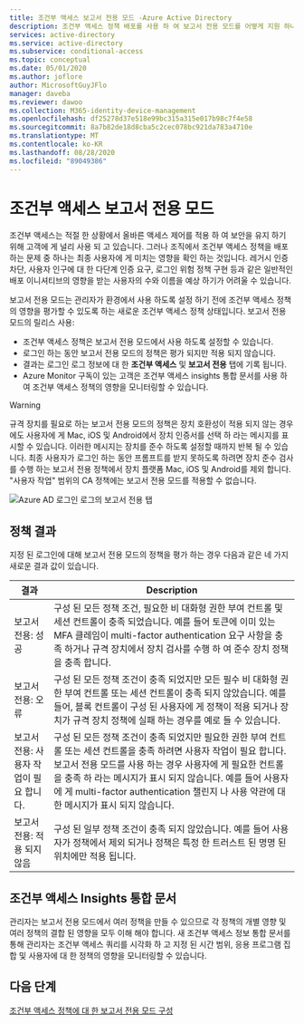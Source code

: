 ```yaml
---
title: 조건부 액세스 보고서 전용 모드 -Azure Active Directory
description: 조건부 액세스 정책 배포를 사용 하 여 보고서 전용 모드를 어떻게 지원 하나요?
services: active-directory
ms.service: active-directory
ms.subservice: conditional-access
ms.topic: conceptual
ms.date: 05/01/2020
ms.author: joflore
author: MicrosoftGuyJFlo
manager: daveba
ms.reviewer: dawoo
ms.collection: M365-identity-device-management
ms.openlocfilehash: df25278d37e518e99bc315a315e017b98c7f4e58
ms.sourcegitcommit: 8a7b82de18d8cba5c2cec078bc921da783a4710e
ms.translationtype: MT
ms.contentlocale: ko-KR
ms.lasthandoff: 08/28/2020
ms.locfileid: "89049386"
---
```

# <a name="what-is-conditional-access-report-only-mode"></a>조건부 액세스 보고서 전용 모드

조건부 액세스는 적절 한 상황에서 올바른 액세스 제어를 적용 하 여 보안을 유지 하기 위해 고객에 게 널리 사용 되 고 있습니다. 그러나 조직에서 조건부 액세스 정책을 배포 하는 문제 중 하나는 최종 사용자에 게 미치는 영향을 확인 하는 것입니다. 레거시 인증 차단, 사용자 인구에 대 한 다단계 인증 요구, 로그인 위험 정책 구현 등과 같은 일반적인 배포 이니셔티브의 영향을 받는 사용자의 수와 이름을 예상 하기가 어려울 수 있습니다. 

보고서 전용 모드는 관리자가 환경에서 사용 하도록 설정 하기 전에 조건부 액세스 정책의 영향을 평가할 수 있도록 하는 새로운 조건부 액세스 정책 상태입니다.  보고서 전용 모드의 릴리스 사용:

- 조건부 액세스 정책은 보고서 전용 모드에서 사용 하도록 설정할 수 있습니다.
- 로그인 하는 동안 보고서 전용 모드의 정책은 평가 되지만 적용 되지 않습니다.
- 결과는 로그인 로그 정보에 대 한 **조건부 액세스** 및 **보고서 전용** 탭에 기록 됩니다.
- Azure Monitor 구독이 있는 고객은 조건부 액세스 insights 통합 문서를 사용 하 여 조건부 액세스 정책의 영향을 모니터링할 수 있습니다.

> [!WARNING]
> 규격 장치를 필요로 하는 보고서 전용 모드의 정책은 장치 호환성이 적용 되지 않는 경우에도 사용자에 게 Mac, iOS 및 Android에서 장치 인증서를 선택 하 라는 메시지를 표시할 수 있습니다. 이러한 메시지는 장치를 준수 하도록 설정할 때까지 반복 될 수 있습니다. 최종 사용자가 로그인 하는 동안 프롬프트를 받지 못하도록 하려면 장치 준수 검사를 수행 하는 보고서 전용 정책에서 장치 플랫폼 Mac, iOS 및 Android를 제외 합니다. "사용자 작업" 범위의 CA 정책에는 보고서 전용 모드를 적용할 수 없습니다.

![Azure AD 로그인 로그의 보고서 전용 탭](./media/concept-conditional-access-report-only/report-only-detail-in-sign-in-log.png)

## <a name="policy-results"></a>정책 결과

지정 된 로그인에 대해 보고서 전용 모드의 정책을 평가 하는 경우 다음과 같은 네 가지 새로운 결과 값이 있습니다.

| 결과 | Description |
| --- | --- |
| 보고서 전용: 성공 | 구성 된 모든 정책 조건, 필요한 비 대화형 권한 부여 컨트롤 및 세션 컨트롤이 충족 되었습니다. 예를 들어 토큰에 이미 있는 MFA 클레임이 multi-factor authentication 요구 사항을 충족 하거나 규격 장치에서 장치 검사를 수행 하 여 준수 장치 정책을 충족 합니다. |
| 보고서 전용: 오류 | 구성 된 모든 정책 조건이 충족 되었지만 모든 필수 비 대화형 권한 부여 컨트롤 또는 세션 컨트롤이 충족 되지 않았습니다. 예를 들어, 블록 컨트롤이 구성 된 사용자에 게 정책이 적용 되거나 장치가 규격 장치 정책에 실패 하는 경우를 예로 들 수 있습니다. |
| 보고서 전용: 사용자 작업이 필요 합니다. | 구성 된 모든 정책 조건이 충족 되었지만 필요한 권한 부여 컨트롤 또는 세션 컨트롤을 충족 하려면 사용자 작업이 필요 합니다. 보고서 전용 모드를 사용 하는 경우 사용자에 게 필요한 컨트롤을 충족 하 라는 메시지가 표시 되지 않습니다. 예를 들어 사용자에 게 multi-factor authentication 챌린지 나 사용 약관에 대 한 메시지가 표시 되지 않습니다.   |
| 보고서 전용: 적용 되지 않음 | 구성 된 일부 정책 조건이 충족 되지 않았습니다. 예를 들어 사용자가 정책에서 제외 되거나 정책은 특정 한 트러스트 된 명명 된 위치에만 적용 됩니다. |

## <a name="conditional-access-insights-workbook"></a>조건부 액세스 Insights 통합 문서

관리자는 보고서 전용 모드에서 여러 정책을 만들 수 있으므로 각 정책의 개별 영향 및 여러 정책의 결합 된 영향을 모두 이해 해야 합니다. 새 조건부 액세스 정보 통합 문서를 통해 관리자는 조건부 액세스 쿼리를 시각화 하 고 지정 된 시간 범위, 응용 프로그램 집합 및 사용자에 대 한 정책의 영향을 모니터링할 수 있습니다. 
 
## <a name="next-steps"></a>다음 단계

[조건부 액세스 정책에 대 한 보고서 전용 모드 구성](howto-conditional-access-insights-reporting.md)
